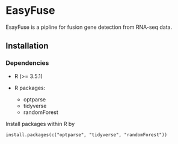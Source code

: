 # EasyFuse 

EsayFuse is a pipline for fusion gene detection from RNA-seq data.


## Installation

### Dependencies

 - R (>= 3.5.1)
 - R packages: 
 
    - optparse
    - tidyverse
    - randomForest

  Install packages within R by
  
  ```
  install.packages(c("optparse", "tidyverse", "randomForest"))
  ```